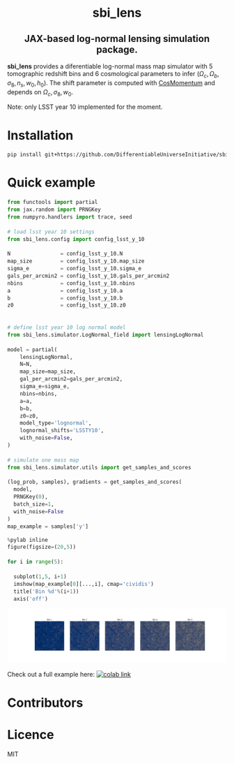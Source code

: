 <h1 align='center'>sbi_lens</h1>
<h2 align='center'>JAX-based log-normal lensing simulation package.</h2>

**sbi_lens** provides a diferentiable log-normal mass map simulator with 5 tomographic redshift bins and 6 cosmological parameters to infer ($\Omega_c, \Omega_b, \sigma_8, n_s, w_0, h_0$). The shift parameter is computed with [CosMomentum](https://github.com/OliverFHD/CosMomentum) and depends on $\Omega_c, \sigma_8, w_0$.


Note: only LSST year 10 implemented for the moment. 

# Installation

```sh
pip install git+https://github.com/DifferentiableUniverseInitiative/sbi_lens.git
```

# Quick example


``` python
from functools import partial
from jax.random import PRNGKey
from numpyro.handlers import trace, seed

# load lsst year 10 settings 
from sbi_lens.config import config_lsst_y_10

N                = config_lsst_y_10.N
map_size         = config_lsst_y_10.map_size
sigma_e          = config_lsst_y_10.sigma_e
gals_per_arcmin2 = config_lsst_y_10.gals_per_arcmin2
nbins            = config_lsst_y_10.nbins
a                = config_lsst_y_10.a
b                = config_lsst_y_10.b
z0               = config_lsst_y_10.z0


# define lsst year 10 log normal model 
from sbi_lens.simulator.LogNormal_field import lensingLogNormal

model = partial(
    lensingLogNormal, 
    N=N,
    map_size=map_size,
    gal_per_arcmin2=gals_per_arcmin2,
    sigma_e=sigma_e,
    nbins=nbins,
    a=a,
    b=b,
    z0=z0,
    model_type='lognormal',
    lognormal_shifts='LSSTY10',
    with_noise=False,
)

# simulate one mass map 
from sbi_lens.simulator.utils import get_samples_and_scores

(log_prob, samples), gradients = get_samples_and_scores(
  model,
  PRNGKey(0),
  batch_size=1,
  with_noise=False
)
map_example = samples['y']
```

``` python 
%pylab inline
figure(figsize=(20,5))

for i in range(5):

  subplot(1,5, i+1)
  imshow(map_example[0][...,i], cmap='cividis')
  title('Bin %d'%(i+1))
  axis('off')
```
<p align=center>
    <img src="img/convergence_map.png" style="width:1000px;">
</p>

Check out a full example here: [![colab link](https://colab.research.google.com/assets/colab-badge.svg)](https://colab.research.google.com/drive/1pSjhrOJbVi80RQlsVz2oXhVAtxwBhSbn?usp=sharing)


# Contributors

# Licence

MIT
